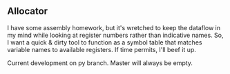 Allocator
---------

I have some assembly homework, but it's wretched to keep the dataflow in my mind while looking at register numbers rather than indicative names. So, I want a quick & dirty tool to function as a symbol table that matches variable names to available registers. If time permits, I'll beef it up.

Current development on py branch. Master will always be empty.